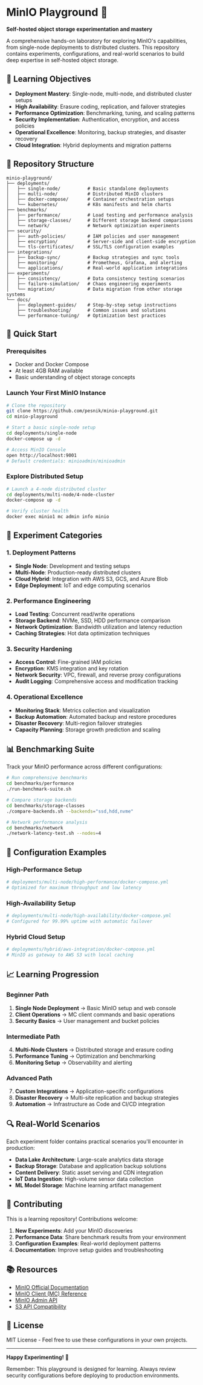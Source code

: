 # MinIO Playground 🚀

**Self-hosted object storage experimentation and mastery**

A comprehensive hands-on laboratory for exploring MinIO's capabilities, from single-node deployments to distributed clusters. This repository contains experiments, configurations, and real-world scenarios to build deep expertise in self-hosted object storage.

## 🎯 Learning Objectives

- **Deployment Mastery**: Single-node, multi-node, and distributed cluster setups
- **High Availability**: Erasure coding, replication, and failover strategies
- **Performance Optimization**: Benchmarking, tuning, and scaling patterns
- **Security Implementation**: Authentication, encryption, and access policies
- **Operational Excellence**: Monitoring, backup strategies, and disaster recovery
- **Cloud Integration**: Hybrid deployments and migration patterns

## 📁 Repository Structure

```
minio-playground/
├── deployments/
│   ├── single-node/          # Basic standalone deployments
│   ├── multi-node/           # Distributed MinIO clusters
│   ├── docker-compose/       # Container orchestration setups
│   └── kubernetes/           # K8s manifests and helm charts
├── benchmarks/
│   ├── performance/          # Load testing and performance analysis
│   ├── storage-classes/      # Different storage backend comparisons
│   └── network/              # Network optimization experiments
├── security/
│   ├── auth-policies/        # IAM policies and user management
│   ├── encryption/           # Server-side and client-side encryption
│   └── tls-certificates/     # SSL/TLS configuration examples
├── integrations/
│   ├── backup-sync/          # Backup strategies and sync tools
│   ├── monitoring/           # Prometheus, Grafana, and alerting
│   └── applications/         # Real-world application integrations
├── experiments/
│   ├── consistency/          # Data consistency testing scenarios
│   ├── failure-simulation/   # Chaos engineering experiments
│   └── migration/            # Data migration from other storage systems
└── docs/
    ├── deployment-guides/    # Step-by-step setup instructions
    ├── troubleshooting/      # Common issues and solutions
    └── performance-tuning/   # Optimization best practices
```

## 🚀 Quick Start

### Prerequisites
- Docker and Docker Compose
- At least 4GB RAM available
- Basic understanding of object storage concepts

### Launch Your First MinIO Instance

```bash
# Clone the repository
git clone https://github.com/pesnik/minio-playground.git
cd minio-playground

# Start a basic single-node setup
cd deployments/single-node
docker-compose up -d

# Access MinIO Console
open http://localhost:9001
# Default credentials: minioadmin/minioadmin
```

### Explore Distributed Setup

```bash
# Launch a 4-node distributed cluster
cd deployments/multi-node/4-node-cluster
docker-compose up -d

# Verify cluster health
docker exec minio1 mc admin info minio
```

## 🧪 Experiment Categories

### 1. Deployment Patterns
- **Single Node**: Development and testing setups
- **Multi-Node**: Production-ready distributed clusters
- **Cloud Hybrid**: Integration with AWS S3, GCS, and Azure Blob
- **Edge Deployment**: IoT and edge computing scenarios

### 2. Performance Engineering
- **Load Testing**: Concurrent read/write operations
- **Storage Backend**: NVMe, SSD, HDD performance comparison
- **Network Optimization**: Bandwidth utilization and latency reduction
- **Caching Strategies**: Hot data optimization techniques

### 3. Security Hardening
- **Access Control**: Fine-grained IAM policies
- **Encryption**: KMS integration and key rotation
- **Network Security**: VPC, firewall, and reverse proxy configurations
- **Audit Logging**: Comprehensive access and modification tracking

### 4. Operational Excellence
- **Monitoring Stack**: Metrics collection and visualization
- **Backup Automation**: Automated backup and restore procedures
- **Disaster Recovery**: Multi-region failover strategies
- **Capacity Planning**: Storage growth prediction and scaling

## 📊 Benchmarking Suite

Track your MinIO performance across different configurations:

```bash
# Run comprehensive benchmarks
cd benchmarks/performance
./run-benchmark-suite.sh

# Compare storage backends
cd benchmarks/storage-classes
./compare-backends.sh --backends="ssd,hdd,nvme"

# Network performance analysis
cd benchmarks/network
./network-latency-test.sh --nodes=4
```

## 🔧 Configuration Examples

### High-Performance Setup
```yaml
# deployments/multi-node/high-performance/docker-compose.yml
# Optimized for maximum throughput and low latency
```

### High-Availability Setup
```yaml
# deployments/multi-node/high-availability/docker-compose.yml
# Configured for 99.99% uptime with automatic failover
```

### Hybrid Cloud Setup
```yaml
# deployments/hybrid/aws-integration/docker-compose.yml
# MinIO as gateway to AWS S3 with local caching
```

## 📈 Learning Progression

### Beginner Path
1. **Single Node Deployment** → Basic MinIO setup and web console
2. **Client Operations** → MC client commands and basic operations
3. **Security Basics** → User management and bucket policies

### Intermediate Path
4. **Multi-Node Clusters** → Distributed storage and erasure coding
5. **Performance Tuning** → Optimization and benchmarking
6. **Monitoring Setup** → Observability and alerting

### Advanced Path
7. **Custom Integrations** → Application-specific configurations
8. **Disaster Recovery** → Multi-site replication and backup strategies
9. **Automation** → Infrastructure as Code and CI/CD integration

## 🔍 Real-World Scenarios

Each experiment folder contains practical scenarios you'll encounter in production:

- **Data Lake Architecture**: Large-scale analytics data storage
- **Backup Storage**: Database and application backup solutions
- **Content Delivery**: Static asset serving and CDN integration
- **IoT Data Ingestion**: High-volume sensor data collection
- **ML Model Storage**: Machine learning artifact management

## 🤝 Contributing

This is a learning repository! Contributions welcome:

1. **New Experiments**: Add your MinIO discoveries
2. **Performance Data**: Share benchmark results from your environment
3. **Configuration Examples**: Real-world deployment patterns
4. **Documentation**: Improve setup guides and troubleshooting

## 📚 Resources

- [MinIO Official Documentation](https://docs.min.io/)
- [MinIO Client (MC) Reference](https://docs.min.io/docs/minio-client-complete-guide.html)
- [MinIO Admin API](https://docs.min.io/docs/minio-admin-complete-guide.html)
- [S3 API Compatibility](https://docs.min.io/docs/minio-server-limits-per-tenant.html)

## 📝 License

MIT License - Feel free to use these configurations in your own projects.

---

**Happy Experimenting!** 🎉

Remember: This playground is designed for learning. Always review security configurations before deploying to production environments.
